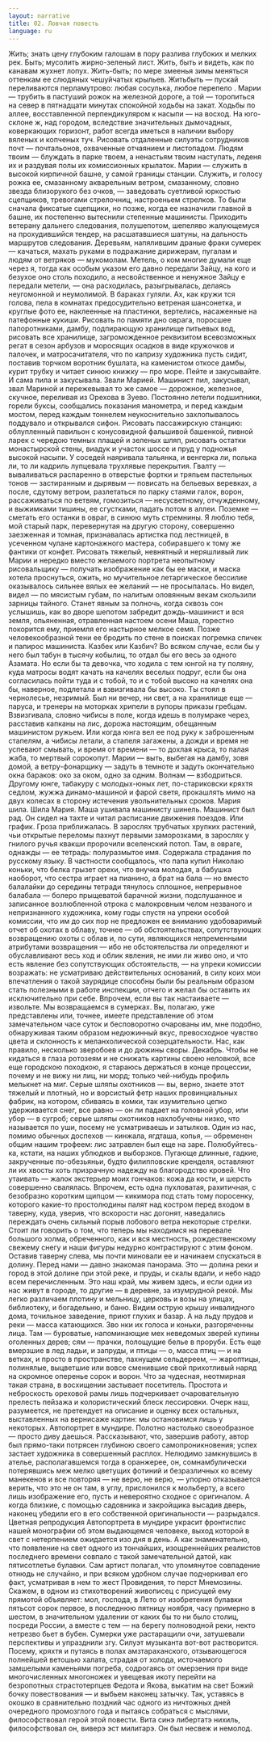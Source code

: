 ```yaml
---
layout: narrative
title: 02. Ловчая повесть
language: ru
---
```


Жить; знать цену глубоким галошам в пору разлива глубоких 
и мелких рек. Быть; мусолить жирно-зеленый лист. Жить, быть и видеть, как по канавам жухнет лопух. Жить-быть; по мере змеенья зимы меняться оттенкам ее слюдяных чешуйчатых крыльев. Житьбыть — пускай переливаются перламутрово: любая сосулька, любое 
перепело . Марии — трубить в пастуший рожок на железной дороге, 
а той — торопиться на север в пятнадцати минутах спокойной ходьбы на закат. Ходьбы по аллее, восставленной перпендикуляром к насыпи — на восход. На юго-склоне ж, над городом, вследствие значительных дымочадных, коверкающих горизонт, работ всегда иметься 
в наличии выбору вяленых и копченых туч. Рисовать отдаленные 
силуэты сотрудников почт — почтальонов, охваченные отчаянием 
и листопадом. Людям твоим — блуждать в парке твоем, а ненастьям 
твоим наступать, леденя их и раздувая полы их комиссионных крылаток. Марии — служить в высокой кирпичной башне, у самой границы станции. Служить, и голосу рожка ее, смазанному акварельным ветром, смазанному, словно звезда близорукого без очков, — 
заведовать суетливой юркостью сцепщиков, тревогами стрелочниц, 
настроеньем стрелков. То были сначала фиксатые сцепщики, но позже, когда ее назначили главной в башне, их постепенно вытеснили 
степенные машинисты. Приходить ветерану дальнего следования, 
полушепотом, шепеляво жалующемуся на прохудившийся тендер, 
на расшатавшиеся шатуны, на дальность маршрутов следования. 
Деревьям, напялившим драные фраки сумерек — качаться, махать 
руками в подражание дирижерам, пугалам и людям от ветряков — 
мукомолам. Метель, о ком многие думали еще через я, тогда как 
особым указом его давно передали Зайцу, на кого и безухое оно 
столь походило, а несвойственное и ненужное Зайцу е передали метели, — она расходилась, разыгрывалась, делаясь неугомонной и неумолимой. В бараках гуляли. Ах, как кружи тся голова, пела в комнатах предосудительно ветреная шансонетка, и круглые фото ее, 
наклеенные на пластинки, вертелись, насаженные на патефонные 
кукиши. Рисовать по памяти дно оврага, поросшее папоротниками, 
дамбу, подпирающую хранилище питьевых вод, рисовать все хранилище, загроможденное реквизитом всевозможных регат в сезон арбузов и моросящих осадков в виде кружочков и палочек, и матросачитателя, что по капризу художника пусть сидит, поставив торчком 
воротник бушлата, на каменистом откосе дамбы, курит трубку и читает синюю книжку — про море. Пейте и закусывайте. И сама пила 
и закусывала. Звали Марией. Машинист пил, закусывал, звал Мариной и пережевывал то же самое — дорожное, железное, скучное, 
переливая из Орехова в Зуево. Постоянно летели подшипники, горели буксы, сообщались показания манометра, и перед каждым мостом, перед каждым тоннелем неукоснительно захлопывалось поддувало и открывался сифон. Рисовать пассажирскую станцию: облупленный павильон с конусовидной фальшивой башенкой, пивной 
ларек с чередою темных плащей и зеленых шляп, рисовать остатки 
монастырской стены, виадук и участок шоссе и пруд у подножья 
высокой насыпи. У соседей наяривала тальянка, и венгерка ли, полька ли, то ли кадриль лупцевала трухлявые перекрытия. Гвалту — 
вываливаться распаренно в отверстые фортки и тряпьем пастельных 
тонов — застиранным и дырявым — повисать на бельевых веревках, 
а после, сдутому ветром, разлетаться по парку стаями галок, ворон, 
рассаживаться по ветвям, гомозиться — несусветному, отчужденному, и выжимками тишины, ее сгустками, падать потом в аллеи. Поземке — сметать его останки в овраг, в синюю муть стремнины. 
Я люблю тебя, мой старый парк, перевернутая на другую сторону, 
совершенно заезженная и томная, признавалась артистка под лестницей, в усеченном чулане картонажного мастера, собиравшего к тому 
же фантики от конфет. Рисовать тяжелый, невнятный и неряшливый лик Марии и нередко вместо желаемого портрета неопытному 
рисовальщику — получать изображение как бы ее маски, и маска 
хотела проснуться, ожить, но мучительное летаргическое бессилие 
оказывалось сильнее вялых ее желаний — не просыпалась. Но видел, видел — по мясистым губам, по налитым оловянным векам скользили зарницы тайного. Станет явным за полночь, когда сквозь сон 
услышишь, как во дворе шепотом забредит дождь-машинист и вся 
земля, опьяненная, отравленная настоем осени Маша, горестно покорится ему, приемля его настырное мелкое семя. Позже человекообразной тени ее бродить по стене в поисках погремка спичек и папирос машиниста. Казбек или Казбич? Во всяком случае, если бы 
у него был табун в тысячу кобылиц, то отдал бы его весь за одного 
Азамата. Но если бы та девочка, что ходила с тем юнгой на ту поляну, куда матросы водят качать на качелях веселых подруг, если бы 
она согласилась пойти туда и с тобой, то и с тобой высоко на качелях она бы, наверное, подлетала и взвизгивала бы высоко. Ты стоял 
в чернолесье, незримый. Был ни вечер, ни свет, а на хранилище 
еще — паруса, и тренеры на моторках хрипели в рупоры приказы 
гребцам. Взвизгивала, словно чибисы в поле, когда идешь в полумраке через, расставив капканы на лис, дорожа настоящим, обещанным машинистом ружьем. Или когда юнга вел ее под руку к заброшенным стапелям, а чибисы летали, а стапеля загажены, а дожди 
и время не успевают смывать, и время от времени — то дохлая крыса, то палая жаба, то мертвый сорокопут. Марии — выть, выбегая на 
дамбу, зовя домой, а ветру-фонарщику — задуть в темноте и задуть 
окончательно окна бараков: око за оком, одно за одним. Волнам — 
взбодриться. Другому юнге, табакуру с молодых-юных лет, по-стариковски кряхтя седлом, жужжа динамо-машиной и фарой светя, 
прокашлять мимо на двух колесах в сторону истечения увольнительных сроков. Мария шила. Шила Мария. Маша ушивала машинисту 
шинель. Машинист был рад. Он сидел на тахте и читал расписание 
движения поездов. Или график. Гроза приближалась. В зарослях 
трубчатых хрупких растений, чьи открытые переломы пахнут первыми заморозками, в зарослях у гнилого ручья квакши пророчили 
вселенский потоп. Там, в овраге, однажды — ее тетрадь: полуразмытое имя. Содержала страдания по русскому языку. В частности сообщалось, что папа купил Николаю коньки, что белка грызет орехи, 
что внучка молодая, а бабушка наоборот, что сестра играет на пианино, а брат на бала — но вместо балалайки до середины тетради 
тянулось сплошное, непрерывное балабала — болеро прыщеватой 
барачной жизни, подслушанное и записанное возлюбленной отрока 
с малокровным челом незваного и непризнанного художника, кому 
годы спустя на упреки особой комиссии, что им до сих пор не предложен ее вниманию удобоваримый отчет об охотах в облаву, точнее — об обстоятельствах, сопутствующих возвращению охоты с облав и, по сути, являющихся непременными атрибутами возвращения — ибо не обстоятельства ли определяют и обуславливают весь 
ход и облик явления, не ими ли живо оно, и что есть явление без 
сопутствующих обстоятельств, — на упреки комиссии возражать: 
не усматриваю действительных оснований, в силу коих мои впечатления о такой заурядице способны были бы реальным образом 
стать полезными в работе инспекции, отчего и желал бы оставить их 
исключительно при себе. Впрочем, если вы так настаиваете — извольте. Мы возвращаемся в сумерках. Вы, полагаю, уже представлены 
или, точнее, имеете представление об этом замечательном часе суток 
и бесповоротно очарованы им, мне подобно, обнаруживая таким образом недюжинный вкус, превосходное чувство цвета и склонность 
к меланхолической созерцательности. Нас, как правило, несколько 
зверобоев и до дюжины своры. Декабрь. Чтобы не кидаться в глаза 
ротозеям и не снижать картины своею неловкой, все еще городскою 
походкою, я стараюсь держаться в конце процессии, почему и не 
вижу ни лиц, ни морд; только чей-нибудь профиль мелькнет на миг. 
Серые шляпы охотников — вы, верно, знаете этот тяжелый и плотный, но и ворсистый фетр наших провинциальных фабрик, на котором, сбиваясь в комки, так изумительно цепко удерживается снег, 
все равно — он ли падает на головной убор, или убор — в сугроб; 
серые шляпы охотников нахлобучены низко, что называется по 
уши, посему не усматриваешь и затылков. Один из нас, помимо обычных доспехов — кинжала, ягдташа, копья, — обременен общим нашим 
трофеем: лис затравлен был еще на заре. Полюбуйтесь-ка, кстати, 
на наших ублюдков и выборзков. Пугающе длинные, гадкие, закрученные по-обезьяньи, будто филипповские кренделя, оставляют ли 
их хвосты хоть призрачную надежду на благородство кровей. Что 
утаивать — жалок экстерьер моих гончаков: кожа да кости, и шерсть 
совершенно свалялась. Впрочем, есть одна пухловатая, рахитичная, 
с безобразно коротким щипцом — кикимора под стать тому поросенку, которого какие-то простолюдины палят над костром перед 
входом в таверну, куда, уверив, что вскорости нас догонят, наведались переждать очень сильный порыв лобового ветра некоторые 
стрелки. Стоит ли говорить о том, что теперь мы находимся на перевале большого холма, обреченного, как и вся местность, рождественскому свежему снегу и наши фигуры недурно контрастируют 
с этим фоном. Оставив таверну слева, мы почти миновали ее и начинаем спускаться в долину. Перед нами — давно знакомая панорама. Это — долина реки и город в этой долине при этой реке, и пруды, и скалы вдали, и небо надо всем перечисленным. Это наш край, 
мы живем здесь, и если одни из нас живут в городе, то другие — 
в деревне, за изумрудной рекой. Мы легко различаем плотину и мельницу, церковь и возы на улицах, библиотеку, и богадельню, и баню. 
Видим острую крышу инвалидного дома, точильное заведение, приют глухих и базар. А на льду прудов и реки — масса катающихся. 
Зво нки их голоса и коньки, разгоряченны лица. Там — буроватые, напоминающие мех неведомых зверей купины оголенных дерев; сям — прачки, полощущие белье в проруби. Есть еще вмерзшие 
в лед ладьи, и запруды, и птицы — о, масса птиц — и на ветках, 
и просто в пространстве, пахнущем сельдереем, — жароптицы, полинялые, выцветшие или вовсе сменившие свой прихотливый наряд на скромное оперенье сорок и ворон. Что за чудесная, неотмирная такая страна, в восхищении застывает посетитель. Простота 
и неброскость ореховой рамы лишь подчеркивает очаровательную 
прелесть пейзажа и колористический блеск лессировки. Очерк наш, 
разумеется, не претендует на описание и оценку всех остальных, 
выставленных на вернисаже картин: мы остановимся лишь у некоторых. Автопортрет в мундире. Полотно настолько своеобразное — 
просто диву даешься. Рассказывают, что, завершив работу, автор 
был прямо-таки потрясен глубиною своего самопроникновения; 
успех застает художника в совершенный расплох. Нелюдимо замкнувшись в ателье, располагавшемся тогда в оранжерее, он, сомнамбулически потерявшись меж мелко цветущих фотиний и безразличных ко всему манекенов и все повторяя — не верю, не верю, — 
упорно отказывается верить, что это не он там, в углу, прислонился 
к мольберту, а всего лишь изображение его, пусть и невероятно 
сходное с оригиналом. А когда близкие, с помощью садовника и закройщика высадив дверь, наконец убедили его в его собственной 
оригинальности — разрыдался. Цветная репродукция Автопортрета в мундире украсит фронтиспис нашей монографии об этом выдающемся человеке, выход которой в свет с нетерпением ожидается 
изо дня в день. А как знаменательно, что появление на свет одного 
из тончайших, изощреннейших реалистов последнего времени совпало с такой замечательной датой, как пятисотлетье булавки. Сам 
артист полагал, что упомянутое совпадение отнюдь не случайно, 
и при всяком удобном случае подчеркивал его факт, усматривая 
в нем то жест Провидения, то перст Мнемозины. Скажем, в одном 
из стихотворений живописец с присущей ему прямотой объявляет: 
мол, господа, в Лето от изобретения булавки пятьсот сорок первое, 
в последнюю пятницу ноября, часу примерно в шестом, в значительном удалении от каких бы то ни было столиц, посреди России, 
а вместе с тем — на берегу полноводной реки, некто нетрезво бьет 
в бубен. Сумерки уже растаращили очи, затушевали перспективы 
и упразднили згу. Силуэт музыканта вот-вот растворится. Посему, 
кряхтя и путаясь в полах амзтараханского, отзывающегося полнейшей ветошью халата, страдая от холода, источаемого замшелыми 
каменьями погреба, содрогаясь от омерзения при виде многочисленных многоножек и увещевая икоту перейти на безропотных страстотерпцев Федота и Якова, выкатим на свет Божий бочку повествования — и выбьем наконец затычку. Так, уставясь в окошко в сравнительно поздний час одного из ничтожных дней очередного 
промозглого года и пытаясь собраться с мыслями, философствовал 
герой этой повести. Вита синэ либертатэ нихиль, философствовал 
он, виверэ эст милитарэ. Он был несвеж и немолод.
